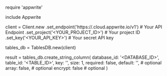 require 'appwrite'

include Appwrite

client = Client.new
    .set_endpoint('https://<REGION>.cloud.appwrite.io/v1') # Your API Endpoint
    .set_project('<YOUR_PROJECT_ID>') # Your project ID
    .set_key('<YOUR_API_KEY>') # Your secret API key

tables_db = TablesDB.new(client)

result = tables_db.create_string_column(
    database_id: '<DATABASE_ID>',
    table_id: '<TABLE_ID>',
    key: '',
    size: 1,
    required: false,
    default: '<DEFAULT>', # optional
    array: false, # optional
    encrypt: false # optional
)
